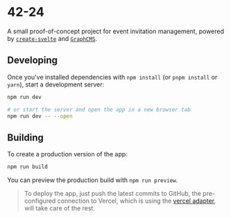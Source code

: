 # 42-24

A small proof-of-concept project for event invitation management, powered by [`create-svelte`](https://github.com/sveltejs/kit/tree/master/packages/create-svelte) and [`GraphCMS`](https://app.graphcms.com).

## Developing

Once you've installed dependencies with `npm install` (or `pnpm install` or `yarn`), start a development server:

```bash
npm run dev

# or start the server and open the app in a new browser tab
npm run dev -- --open
```

## Building

To create a production version of the app:

```bash
npm run build
```

You can preview the production build with `npm run preview`.

> To deploy the app, just push the latest commits to GitHub, the pre-configured connection to Vercel, which is using the [vercel adapter](https://kit.svelte.dev/docs/adapters), will take care of the rest.
